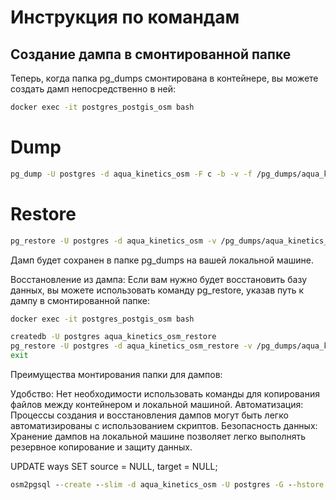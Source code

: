 
# Инструкция по командам

## Создание дампа в смонтированной папке

Теперь, когда папка pg_dumps смонтирована в контейнере, вы можете создать дамп непосредственно в ней:

```bash
docker exec -it postgres_postgis_osm bash
```

# Dump

```bash
pg_dump -U postgres -d aqua_kinetics_osm -F c -b -v -f /pg_dumps/aqua_kinetics_osm_central_region.dump
```

# Restore

```bash
pg_restore -U postgres -d aqua_kinetics_osm -v /pg_dumps/aqua_kinetics_osm_central_region.dump
```

Дамп будет сохранен в папке pg_dumps на вашей локальной машине.

Восстановление из дампа:
Если вам нужно будет восстановить базу данных, вы можете использовать команду pg_restore, указав путь к дампу в смонтированной папке:

```bash
docker exec -it postgres_postgis_osm bash
```

```bash
createdb -U postgres aqua_kinetics_osm_restore
pg_restore -U postgres -d aqua_kinetics_osm_restore -v /pg_dumps/aqua_kinetics_osm_central_region.dump
exit
```

Преимущества монтирования папки для дампов:

Удобство: Нет необходимости использовать команды для копирования файлов между контейнером и локальной машиной.
Автоматизация: Процессы создания и восстановления дампов могут быть легко автоматизированы с использованием скриптов.
Безопасность данных: Хранение дампов на локальной машине позволяет легко выполнять резервное копирование и защиту данных.

UPDATE ways SET source = NULL, target = NULL;

```cmd
osm2pgsql --create --slim -d aqua_kinetics_osm -U postgres -G --hstore /data/central-fed-district-latest.osm.pbf
```

